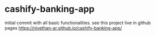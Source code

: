 # cashify-banking-app
 initial commit with all basic functionalities. 
see this project live in github pages https://nivethan-ar.github.io/cashify-banking-app/
